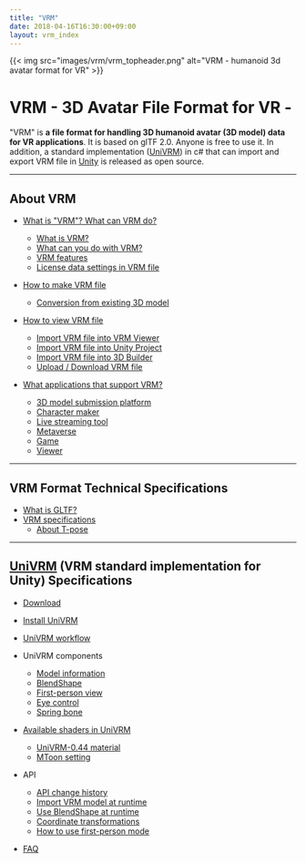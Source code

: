 ```yaml
---
title: "VRM"
date: 2018-04-16T16:30:00+09:00
layout: vrm_index
---
```

{{< img src="images/vrm/vrm_topheader.png" alt="VRM - humanoid 3d avatar format for VR" >}}

# VRM - 3D Avatar File Format for VR -

"VRM" is **a file format for handling 3D humanoid avatar (3D model) data for VR applications**. It is based on glTF 2.0. Anyone is free to use it. In addition, a standard implementation ([UniVRM](https://github.com/vrm-c/UniVRM)) in c# that can import and export VRM file in [Unity](https://unity3d.com) is released as open source.

---

## About VRM

* [What is "VRM"? What can VRM do?](./vrm_about/)
	* [What is VRM?](./vrm_about/#what-is-vrm)
	* [What can you do with VRM?](./vrm_about/#what-can-you-do-with-vrm)
	* [VRM features](./vrm_about/#vrm-features)
	* [License data settings in VRM file](./vrm_about/#license-data-settings-in-vrm-file)

* [How to make VRM file](./how_to_make_vrm/)
	* [Conversion from existing 3D model](./how_to_make_vrm/#conversion-from-existing-3d-model)

* [How to view VRM file](./how_to_view_vrm/)
    * [Import VRM file into VRM Viewer](./how_to_view_vrm/#import-vrm-file-into-vrm-viewer)
	* [Import VRM file into Unity Project](./how_to_view_vrm/#import-vrm-file-into-unity-project)
	* [Import VRM file into 3D Builder](./how_to_view_vrm/#import-vrm-file-into-3d-builder)
	* [Upload / Download VRM file](./how_to_view_vrm/#upload-download-vrm-file)

* [What applications that support VRM?](./vrm_applications/)
	* [3D model submission platform](./vrm_applications/#3d-model-submission-platform)
    * [Character maker](./vrm_applications/#character-maker)
    * [Live streaming tool](./vrm_applications/#live-streaming-tool)
    * [Metaverse](./vrm_applications/#metaverse)
    * [Game](./vrm_applications/#game)
    * [Viewer](./vrm_applications/#viewer)

---

## VRM Format Technical Specifications
* [What is GLTF?](./gltf_about/)
* [VRM specifications](./vrm_spec/)
    * [About T-pose](./vrm_tpose/)

---

## [UniVRM](https://github.com/vrm-c/UniVRM) (VRM standard implementation for Unity) Specifications <a name="univrm-specifications"></a>
* [Download](https://github.com/vrm-c/UniVRM/releases)
* [Install UniVRM](./univrm/univrm_install/)
* [UniVRM workflow](./univrm/univrm_workflow/)

* UniVRM components
    * [Model information](./univrm/components/univrm_meta/)
    * [BlendShape](./univrm/components/univrm_blendshape/)
    * [First-person view](./univrm/components/univrm_firstperson/)
    * [Eye control](./univrm/components/univrm_lookat/)
    * [Spring bone](./univrm/components/univrm_secondary/)

* [Available shaders in UniVRM](./univrm/shaders/univrm_shaders/)
    * [UniVRM-0.44 material](./univrm/shaders/univrm_shaders_044/) 
    * [MToon setting](./univrm/shaders/mtoon/)

* API
    * [API change history](./univrm/api/univrm_api_history/)
    * [Import VRM model at runtime](./univrm/api/univrm_import_runtime/)
    * [Use BlendShape at runtime](./univrm/api/univrm_use_blendshape/)
    * [Coordinate transformations](./univrm/api/univrm_coordinate/)
    * [How to use first-person mode](./univrm/api/univrm_use_firstperson/)
    
* [FAQ](./univrm/univrm_faq/)
